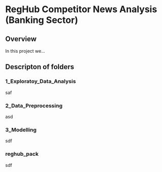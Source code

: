 # RegHub Competitor News Analysis (Banking Sector)

## Overview
In this project we...

## Descripton of folders
### 1_Exploratoy_Data_Analysis
saf
### 2_Data_Preprocessing
asd
### 3_Modelling
sdf
### reghub_pack
sdf
